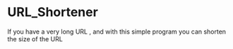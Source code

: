 # URL_Shortener
If you have a very long URL , and with this simple program you can shorten the size of the URL 
